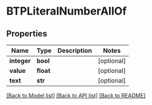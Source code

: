 # BTPLiteralNumberAllOf

## Properties
Name | Type | Description | Notes
------------ | ------------- | ------------- | -------------
**integer** | **bool** |  | [optional] 
**value** | **float** |  | [optional] 
**text** | **str** |  | [optional] 

[[Back to Model list]](../README.md#documentation-for-models) [[Back to API list]](../README.md#documentation-for-api-endpoints) [[Back to README]](../README.md)


